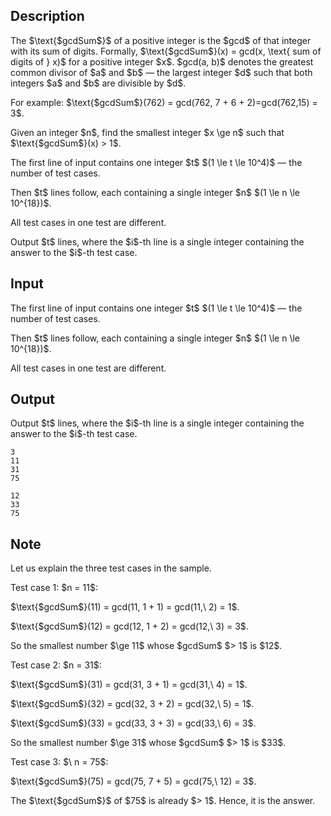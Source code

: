 ## Description

<div><p>The $\text{$gcdSum$}$ of a positive integer is the $gcd$ of that integer with its sum of digits. Formally, $\text{$gcdSum$}(x) = gcd(x, \text{ sum of digits of } x)$ for a positive integer $x$. $gcd(a, b)$ denotes the greatest common divisor of $a$ and $b$ — the largest integer $d$ such that both integers $a$ and $b$ are divisible by $d$.</p><p>For example: $\text{$gcdSum$}(762) = gcd(762, 7 + 6 + 2)=gcd(762,15) = 3$.</p><p>Given an integer $n$, find the smallest integer $x \ge n$ such that $\text{$gcdSum$}(x) &gt; 1$.</p></div><div class="input-specification"><p>The first line of input contains one integer $t$ $(1 \le t \le 10^4)$ — the number of test cases. </p><p>Then $t$ lines follow, each containing a single integer $n$ $(1 \le n \le 10^{18})$.</p><p>All test cases in one test are different.</p></div><div class="output-specification"><p>Output $t$ lines, where the $i$-th line is a single integer containing the answer to the $i$-th test case.</p></div>

## Input

<p>The first line of input contains one integer $t$ $(1 \le t \le 10^4)$ — the number of test cases. </p><p>Then $t$ lines follow, each containing a single integer $n$ $(1 \le n \le 10^{18})$.</p><p>All test cases in one test are different.</p>

## Output

<p>Output $t$ lines, where the $i$-th line is a single integer containing the answer to the $i$-th test case.</p>





```input1
3
11
31
75
```




```output1
12
33
75
```



## Note

<p>Let us explain the three test cases in the sample.</p><p><span class="tex-font-style-bf">Test case 1:</span> $n = 11$: </p><p>$\text{$gcdSum$}(11) = gcd(11, 1 + 1) = gcd(11,\ 2) = 1$.</p><p>$\text{$gcdSum$}(12) = gcd(12, 1 + 2) = gcd(12,\ 3) = 3$.</p><p>So the smallest number $\ge 11$ whose $gcdSum$ $&gt; 1$ is $12$.</p><p><span class="tex-font-style-bf">Test case 2:</span> $n = 31$: </p><p>$\text{$gcdSum$}(31) = gcd(31, 3 + 1) = gcd(31,\ 4) = 1$.</p><p>$\text{$gcdSum$}(32) = gcd(32, 3 + 2) = gcd(32,\ 5) = 1$.</p><p>$\text{$gcdSum$}(33) = gcd(33, 3 + 3) = gcd(33,\ 6) = 3$.</p><p>So the smallest number $\ge 31$ whose $gcdSum$ $&gt; 1$ is $33$.</p><p><span class="tex-font-style-bf">Test case 3:</span> $\ n = 75$: </p><p>$\text{$gcdSum$}(75) = gcd(75, 7 + 5) = gcd(75,\ 12) = 3$.</p><p>The $\text{$gcdSum$}$ of $75$ is already $&gt; 1$. Hence, it is the answer.</p>
